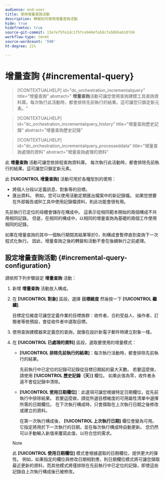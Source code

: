 ```yaml
---
audience: end-user
title: 使用增量查詢活動
description: 瞭解如何使用增量查詢活動
hide: true
hidefromtoc: true
source-git-commit: 13e7e75fe1dc175fce9464fa58c7a50b5e6107d4
workflow-type: tm+mt
source-wordcount: '590'
ht-degree: 21%

---
```


# 增量查詢 {#incremental-query}

>[!CONTEXTUALHELP]
>id="dc_orchestration_incrementalquery"
>title="增量查詢"
>abstract=" **增量查詢**&#x200B;活動可讓您使用查詢建模工具查詢資料庫。每次執行此活動時，都會排除先前執行的結果。這可讓您只鎖定新元素。"

>[!CONTEXTUALHELP]
>id="dc_orchestration_incrementalquery_history"
>title="增量查詢歷史記錄"
>abstract="增量查詢歷史記錄"

>[!CONTEXTUALHELP]
>id="dc_orchestration_incrementalquery_processeddata"
>title="增量查詢處理的資料"
>abstract="增量查詢處理的資料"

此 **增量查詢** 活動可讓您依排程查詢資料庫。 每次執行此活動時，都會排除先前執行的結果。這可讓您只鎖定新元素。

此 **[!UICONTROL 增量查詢]** 活動可用於各種型別的使用：

* 將個人分段以定義訊息、對象等的目標。
* 匯出資料。 例如，您可以使用活動定期匯出檔案中的新記錄檔。 如果您想要在外部報告或BI工具中使用記錄檔資料，則此功能會很有用。

先前執行已定位的母體會儲存在構成中。 這表示從相同範本開始的兩個構成不共用相同記錄。 但是，在相同的構成中，以相同的增量查詢為基礎的兩個工作使用相同的記錄。

如果在增量查詢的其中一個執行期間其結果等於0，則構成會暫停直到查詢下一次程式化執行。 因此，增量查詢之後的轉變和活動不會在後續執行之前處理。

## 設定增量查詢活動 {#incremental-query-configuration}

請依照下列步驟設定 **增量查詢** 活動：

1. 新增 **增量查詢** 活動放入構成。

1. 在 **[!UICONTROL 對象]** 區段，選擇 **目標維度** 然後按一下 **[!UICONTROL 繼續]**.

   目標定位維度可讓您定義作業的目標族群：收件者、合約受益人、操作者、訂閱者等依預設，會從收件者中選取目標。 <!--[Learn more about targeting dimensions](../../audience/about-recipients.md#targeting-dimensions)-->

1. 使用查詢建模器來定義您的查詢，就像在設計新電子郵件時建立對象一樣。 <!--[Learn how to work with the query modeler](../../query/query-modeler-overview.md)-->

1. 在 **[!UICONTROL 已處理的資料]** 區段，選取要使用的增量模式：

   * **[!UICONTROL 排除先前執行的結果]**：每次執行活動時，都會排除先前執行的結果。

     先前執行中已定位的記錄可記錄從目標日期起的最大天數。 若要這麼做，請使用 **[!UICONTROL 歷史記錄（天）]** 欄位。 如果此值為零，收件者永遠不會從記錄中清除。

   * **[!UICONTROL 使用日期欄位]**：此選項可讓您根據特定日期欄位，從先前執行中排除結果。 若要這麼做，請從所選目標維度的可用屬性清單中選擇所需的日期欄位。 在下次執行構成時，只會擷取在上次執行日期之後修改或建立的資料。

     在第一次執行構成後， **[!UICONTROL 上次執行日期]** 欄位會變為可用。 它指定將用於下一次執行的日期，並在每次執行構成時自動更新。 您仍然可以手動輸入新值來覆寫此值，以符合您的需求。

   >[!NOTE]
   >
   >此 **[!UICONTROL 使用日期欄位]** 模式會根據選取的日期欄位，提供更大的彈性。 例如，如果指定的欄位與修改日期相對應，則日期欄位模式將可讓您擷取最近更新的資料，而其他模式將僅排除在先前執行中已定位的記錄，即使這些記錄自上次執行構成後已被修改。

<!--

## Example {#incremental-query-example}

The following example shows the configuration of a workflow which filters every week the profiles in the Adobe Campaign database that are subscribed to the Yoga Newsletter service, to send them a welcome email.

![](../assets/incremental-query-example.png)

The workflow is made up of the following elements:

* A **[!UICONTROL Scheduler]** activity, to execute the workflow every Monday at 6 am.
* An **[!UICONTROL Incremental query]** activity, which targets all of the current subscribers during the first execution, then only the new subscribers of that week during the following executions.
* An **[!UICONTROL Email delivery]** activity.
-->
